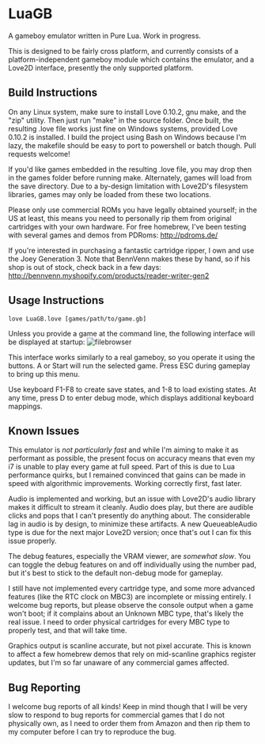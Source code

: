 # LuaGB
A gameboy emulator written in Pure Lua. Work in progress.

This is designed to be fairly cross platform, and currently consists of a platform-independent gameboy module which contains the emulator, and a Love2D interface, presently the only supported platform.

## Build Instructions
On any Linux system, make sure to install Love 0.10.2, gnu make, and the "zip" utility. Then just run "make" in the source folder. Once built, the resulting .love file works just fine on Windows systems, provided Love 0.10.2 is installed. I build the project using Bash on Windows because I'm lazy, the makefile should be easy to port to powershell or batch though. Pull requests welcome!

If you'd like games embedded in the resulting .love file, you may drop then in the games folder before running make. Alternately, games will load from the save directory. Due to a by-design limitation with Love2D's filesystem libraries, games may only be loaded from these two locations.

Please only use commercial ROMs you have legally obtained yourself; in the US at least, this means you need to personally rip them from original cartridges with your own hardware. For free homebrew, I've been testing with several games and demos from PDRoms:
http://pdroms.de/

If you're interested in purchasing a fantastic cartridge ripper, I own and use the Joey Generation 3. Note that BennVenn makes these by hand, so if his shop is out of stock, check back in a few days:
http://bennvenn.myshopify.com/products/reader-writer-gen2


## Usage Instructions
```
love LuaGB.love [games/path/to/game.gb]
```

Unless you provide a game at the command line, the following interface will be displayed at startup:
![filebrowser](http://i.imgur.com/rz0k1pB.png "Filebrowser")

This interface works similarly to a real gameboy, so you operate it using the buttons. A or Start will run the selected game. Press
ESC during gameplay to bring up this menu.

Use keyboard F1-F8 to create save states, and 1-8 to load existing states. At any time, press D to enter debug mode, which displays
additional keyboard mappings.

## Known Issues
This emulator is *not particularly fast* and while I'm aiming to make it as performant as possible, the present focus on accuracy means that even my i7 is unable to play every game at full speed. Part of this is due to Lua performance quirks, but I remained convinced that gains can be made in speed with algorithmic improvements. Working correctly first, fast later.

Audio is implemented and working, but an issue with Love2D's audio library makes it difficult to stream it cleanly. Audio does play, but there are audible clicks and pops that I can't presently do anything about. The considerable lag in audio is by design, to minimize these artifacts. A new QueueableAudio type is due for the next major Love2D version; once that's out I can fix this issue properly.

The debug features, especially the VRAM viewer, are *somewhat slow*. You can toggle the debug features on and off individually using the number pad, but it's best to stick to the default non-debug mode for gameplay.

I still have not implemented every cartridge type, and some more advanced features (like the RTC clock on MBC3) are incomplete or missing entirely. I welcome bug reports, but please observe the console output when a game won't boot; if it complains about an Unknown MBC type, that's likely the real issue. I need to order physical cartridges for every MBC type to properly test, and that will take time.

Graphics output is scanline accurate, but not pixel accurate. This is known to affect a few homebrew demos that rely on mid-scanline graphics register updates, but I'm so far unaware of any commercial games affected.

## Bug Reporting
I welcome bug reports of all kinds! Keep in mind though that I will be very slow to respond to bug reports for commercial games that I do not physically own, as I need to order them from Amazon and then rip them to my computer before I can try to reproduce the bug.
